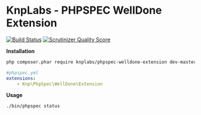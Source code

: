 KnpLabs - PHPSPEC WellDone Extension
================

[![Build Status](https://travis-ci.org/KnpLabs/PhpSpecWellDoneExtension.png)](https://travis-ci.org/KnpLabs/PhpSpecWellDoneExtension)
[![Scrutinizer Quality Score](https://scrutinizer-ci.com/g/KnpLabs/PhpSpecWellDoneExtension/badges/quality-score.png?s=89495d6fc7e03f09e220741146cb0b3efd05fec6)](https://scrutinizer-ci.com/g/KnpLabs/PhpSpecWellDoneExtension/)

**Installation**

```bash
php composer.phar require knplabs/phpspec-welldone-extension dev-master
```

```yml
#phpspec.yml
extensions:
    - Knp\PhpSpec\WellDone\Extension
```

**Usage**

```bash
./bin/phpspec status
```
